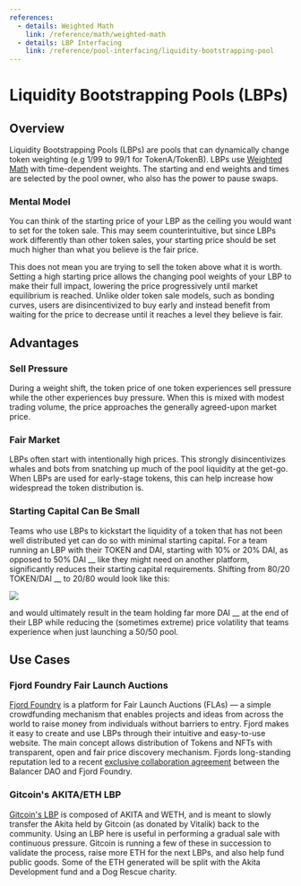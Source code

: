 ```yaml
---
references:
  - details: Weighted Math
    link: /reference/math/weighted-math
  - details: LBP Interfacing
    link: /reference/pool-interfacing/liquidity-bootstrapping-pool
---
```

# Liquidity Bootstrapping Pools (LBPs)

## Overview

Liquidity Bootstrapping Pools (LBPs) are pools that can dynamically change token weighting (e.g 1/99 to 99/1 for TokenA/TokenB). LBPs use [Weighted Math](/reference/math/weighted-math.md) with time-dependent weights. The starting and end weights and times are selected by the pool owner, who also has the power to pause swaps.

### Mental Model

You can think of the starting price of your LBP as the ceiling you would want to set for the token sale. This may seem counterintuitive, but since LBPs work differently than other token sales, your starting price should be set much higher than what you believe is the fair price.

This does not mean you are trying to sell the token above what it is worth. Setting a high starting price allows the changing pool weights of your LBP to make their full impact, lowering the price progressively until market equilibrium is reached. Unlike older token sale models, such as bonding curves, users are disincentivized to buy early and instead benefit from waiting for the price to decrease until it reaches a level they believe is fair.

## Advantages

### Sell Pressure

During a weight shift, the token price of one token experiences sell pressure while the other experiences buy pressure. When this is mixed with modest trading volume, the price approaches the generally agreed-upon market price.

### Fair Market

LBPs often start with intentionally high prices. This strongly disincentivizes whales and bots from snatching up much of the pool liquidity at the get-go. When LBPs are used for early-stage tokens, this can help increase how widespread the token distribution is.

### Starting Capital Can Be Small

Teams who use LBPs to kickstart the liquidity of a token that has not been well distributed yet can do so with minimal starting capital. For a team running an LBP with their TOKEN and DAI, starting with 10% or 20% DAI, as opposed to 50% DAI __ like they might need on another platform, significantly reduces their starting capital requirements. Shifting from 80/20 TOKEN/DAI __ to 20/80 would look like this:

![](https://lh3.googleusercontent.com/jJSoUvPnPwQFAEemsJlKZctFspEJrRQhRIncmoaaq5a6\_CzyXssVwokti4HQQyIBqVcv5GG9bMKDplrAaDIC3MkdFoVJAprLHu\_NhTSWW4GEoMRe3mUhFnB0lG3kVqIGvjK7aGJD=s0)

and would ultimately result in the team holding far more DAI __ at the end of their LBP while reducing the (sometimes extreme) price volatility that teams experience when just launching a 50/50 pool.

## Use Cases

### Fjord Foundry Fair Launch Auctions

[Fjord Foundry](https://fjordfoundry.com/pools) is a platform for Fair Launch Auctions (FLAs) — a simple crowdfunding mechanism that enables projects and ideas from across the world to raise money from individuals without barriers to entry. Fjord makes it easy to create and use LBPs through their intuitive and easy-to-use website. The main concept allows distribution of Tokens and NFTs with transparent, open and fair price discovery mechanism. Fjords long-standing reputation led to a recent [exclusive collaboration agreement](https://snapshot.org/#/balancer.eth/proposal/0xcc065f373e15a264e1647bc794a4a83039fc4d377a69875ec828eb0148faa4ba) between the Balancer DAO and Fjord Foundry.

### Gitcoin's AKITA/ETH LBP

[Gitcoin's LBP](https://copperlaunch.com/pools/0xC065798F227b49C150bCDC6CDc43149A12c4d757) is composed of AKITA and WETH, and is meant to slowly transfer the Akita held by Gitcoin (as donated by Vitalik) back to the community. Using an LBP here is useful in performing a gradual sale with continuous pressure. Gitcoin is running a few of these in succession to validate the process, raise more ETH for the next LBPs, and also help fund public goods. Some of the ETH generated will be split with the Akita Development fund and a Dog Rescue charity.
